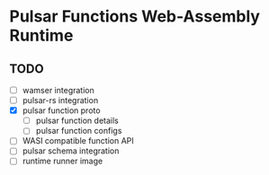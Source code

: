 # Pulsar Functions Web-Assembly Runtime

## TODO

- [ ] wamser integration
- [ ] pulsar-rs integration
- [x] pulsar function proto
    - [ ] pulsar function details
    - [ ] pulsar function configs
- [ ] WASI compatible function API
- [ ] pulsar schema integration
- [ ] runtime runner image
